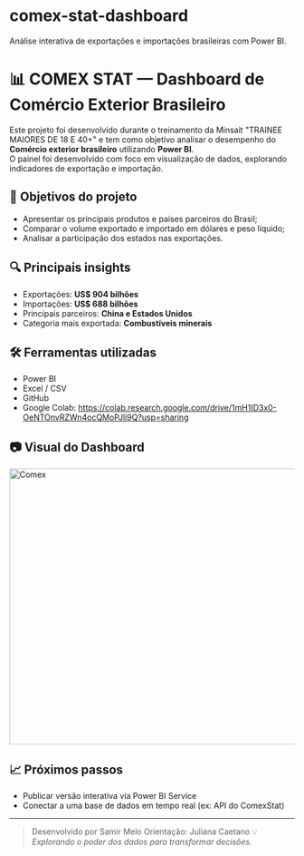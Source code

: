 # comex-stat-dashboard
Análise interativa de exportações e importações brasileiras com Power BI.

# 📊 COMEX STAT — Dashboard de Comércio Exterior Brasileiro

Este projeto foi desenvolvido durante o treinamento da Minsait "TRAINEE MAIORES DE 18 E 40+" e tem como objetivo analisar o desempenho do **Comércio exterior brasileiro** utilizando **Power BI**.  
O painel foi desenvolvido com foco em visualização de dados, explorando indicadores de exportação e importação.

## 🧠 Objetivos do projeto
- Apresentar os principais produtos e países parceiros do Brasil;
- Comparar o volume exportado e importado em dólares e peso líquido;
- Analisar a participação dos estados nas exportações.

## 🔍 Principais insights
- Exportações: **US$ 904 bilhões**
- Importações: **US$ 688 bilhões**
- Principais parceiros: **China e Estados Unidos**
- Categoria mais exportada: **Combustíveis minerais**

## 🛠️ Ferramentas utilizadas
- Power BI
- Excel / CSV
- GitHub
- Google Colab: https://colab.research.google.com/drive/1mH1ID3x0-OeNTOnvRZWn4ocQMoPJli9Q?usp=sharing

## 📷 Visual do Dashboard
<img width="875" height="487" alt="Comex" src="https://github.com/user-attachments/assets/7fc8a562-89ce-40e1-bfcb-18c08d4cfa82" />



## 📈 Próximos passos
- Publicar versão interativa via Power BI Service
- Conectar a uma base de dados em tempo real (ex: API do ComexStat)

---

> Desenvolvido por Samir Melo
> Orientação: Juliana Caetano
> 💡 *Explorando o poder dos dados para transformar decisões.*
